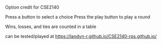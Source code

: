 Option credit for CSE2140

Press a button to select a choice
Press the play button to play a round

Wins, losses, and ties are counted in a table


can be tested/played at https://landyn-r.github.io/CSE2140-rps.github.io/

